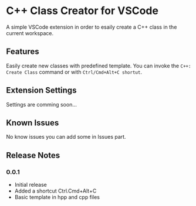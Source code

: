 # C++ Class Creator for VSCode

A simple VSCode extension in order to esaily create a C++ class in the current workspace.

## Features

Easily create new classes with predefined template.
You can invoke the `C++: Create Class` command or with `Ctrl/Cmd+Alt+C shortut`.

## Extension Settings

Settings are comming soon...

## Known Issues

No know issues you can add some in Issues part.

## Release Notes

### 0.0.1

- Initial release
- Added a shortcut Ctrl.Cmd+Alt+C
- Basic template in hpp and cpp files

